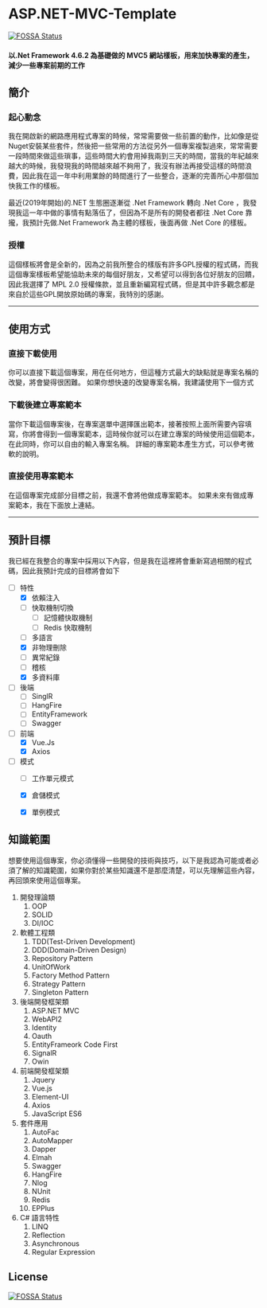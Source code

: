 # ASP.NET-MVC-Template
[![FOSSA Status](https://app.fossa.io/api/projects/git%2Bgithub.com%2FHiroHsu%2FASP.NET-MVC-Template.svg?type=shield)](https://app.fossa.io/projects/git%2Bgithub.com%2FHiroHsu%2FASP.NET-MVC-Template?ref=badge_shield)

#### 以.Net Framework 4.6.2 為基礎做的 MVC5 網站樣板，用來加快專案的產生，減少一些專案前期的工作

## 簡介
### 起心動念
我在開啟新的網路應用程式專案的時候，常常需要做一些前置的動作，比如像是從Nuget安裝某些套件，然後把一些常用的方法從另外一個專案複製過來，常常需要一段時間來做這些瑣事，這些時間大約會用掉我兩到三天的時間，當我的年紀越來越大的時候，我發現我的時間越來越不夠用了，我沒有辦法再接受這樣的時間浪費，因此我在這一年中利用業餘的時間進行了一些整合，逐漸的完善所心中那個加快我工作的樣板。

最近(2019年開始)的.NET 生態圈逐漸從 .Net Framework 轉向 .Net Core ，我發現我這一年中做的事情有點落伍了，但因為不是所有的開發者都往 .Net Core 靠攏，我預計先做.Net Framework 為主體的樣板，後面再做 .Net Core 的樣板。

### 授權
這個樣板將會是全新的，因為之前我所整合的樣版有許多GPL授權的程式碼，而我這個專案樣板希望能協助未來的每個好朋友，又希望可以得到各位好朋友的回饋，因此我選擇了 MPL 2.0 授權條款，並且重新編寫程式碼，但是其中許多觀念都是來自於這些GPL開放原始碼的專案，我特別的感謝。

***

## 使用方式
### 直接下載使用
你可以直接下載這個專案，用在任何地方，但這種方式最大的缺點就是專案名稱的改變，將會變得很困難。
如果你想快速的改變專案名稱，我建議使用下一個方式

### 下載後建立專案範本
當你下載這個專案後，在專案選單中選擇匯出範本，接著按照上面所需要內容填寫，你將會得到一個專案範本，這時候你就可以在建立專案的時候使用這個範本，在此同時，你可以自由的輸入專案名稱。
詳細的專案範本產生方式，可以參考微軟的說明。

### 直接使用專案範本
在這個專案完成部分目標之前，我還不會將他做成專案範本。
如果未來有做成專案範本，我在下面放上連結。

---

## 預計目標

我已經在我整合的專案中採用以下內容，但是我在這裡將會重新寫過相關的程式碼，因此我預計完成的目標將會如下

- [ ] 特性
  - [x] 依賴注入
  - [ ] 快取機制切換
    - [ ] 記憶體快取機制
    - [ ] Redis 快取機制
  - [ ] 多語言
  - [x] 非物理刪除
  - [ ] 異常紀錄
  - [ ] 稽核
  - [x] 多資料庫
  
- [ ] 後端
  - [ ] SinglR
  - [ ] HangFire
  - [ ] EntityFramework
  - [ ] Swagger
  
- [ ] 前端
  - [x] Vue.Js
  - [x] Axios
  
- [ ] 模式
  - [ ] 工作單元模式
  - [x] 倉儲模式
  - [x] 單例模式     
  


## 知識範圍
想要使用這個專案，你必須懂得一些開發的技術與技巧，以下是我認為可能或者必須了解的知識範圍，如果你對於某些知識還不是那麼清楚，可以先理解這些內容，再回頭來使用這個專案。

1. 開發理論類
    1. OOP
    1. SOLID  
    1. DI/IOC
2. 軟體工程類
    1. TDD(Test-Driven Development)
    1. DDD(Domain-Driven Design)
    1. Repository Pattern
    1. UnitOfWork
    1. Factory Method Pattern
    1. Strategy Pattern
    1. Singleton Pattern
3. 後端開發框架類
    1. ASP.NET MVC
    1. WebAPI2
    1. Identity
    1. Oauth
    1. EntityFrameork Code First
    1. SignalR
    1. Owin
4. 前端開發框架類
    1. Jquery
    1. Vue.js
    1. Element-UI
    1. Axios
    1. JavaScript ES6
5. 套件應用
    1. AutoFac
    1. AutoMapper
    1. Dapper
    1. Elmah
    1. Swagger
    1. HangFire
    1. Nlog
    1. NUnit
    1. Redis
    1. EPPlus
6. C# 語言特性
    1. LINQ
    1. Reflection
    1. Asynchronous
    1. Regular Expression





## License
[![FOSSA Status](https://app.fossa.io/api/projects/git%2Bgithub.com%2FHiroHsu%2FASP.NET-MVC-Template.svg?type=large)](https://app.fossa.io/projects/git%2Bgithub.com%2FHiroHsu%2FASP.NET-MVC-Template?ref=badge_large)